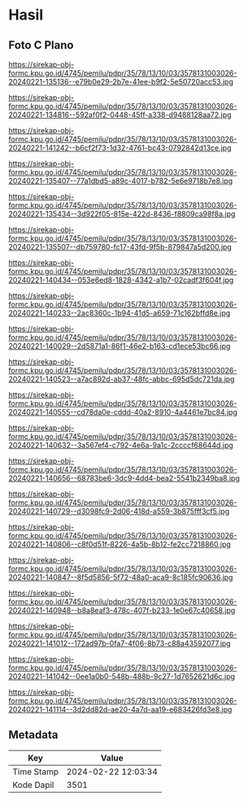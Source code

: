 # Hasil

## Foto C Plano

https://sirekap-obj-formc.kpu.go.id/4745/pemilu/pdpr/35/78/13/10/03/3578131003026-20240221-135136--e79b0e29-2b7e-41ee-b9f2-5e50720acc53.jpg

https://sirekap-obj-formc.kpu.go.id/4745/pemilu/pdpr/35/78/13/10/03/3578131003026-20240221-134816--592af0f2-0448-45ff-a338-d9488128aa72.jpg

https://sirekap-obj-formc.kpu.go.id/4745/pemilu/pdpr/35/78/13/10/03/3578131003026-20240221-141242--b6cf2f73-1d32-4761-bc43-0792842d13ce.jpg

https://sirekap-obj-formc.kpu.go.id/4745/pemilu/pdpr/35/78/13/10/03/3578131003026-20240221-135407--77a1dbd5-a89c-4017-b782-5e6e9718b7e8.jpg

https://sirekap-obj-formc.kpu.go.id/4745/pemilu/pdpr/35/78/13/10/03/3578131003026-20240221-135434--3d922f05-815e-422d-8436-f8809ca98f8a.jpg

https://sirekap-obj-formc.kpu.go.id/4745/pemilu/pdpr/35/78/13/10/03/3578131003026-20240221-135507--db759780-fc17-43fd-9f5b-879847a5d200.jpg

https://sirekap-obj-formc.kpu.go.id/4745/pemilu/pdpr/35/78/13/10/03/3578131003026-20240221-140434--053e6ed8-1828-4342-a1b7-02cadf3f604f.jpg

https://sirekap-obj-formc.kpu.go.id/4745/pemilu/pdpr/35/78/13/10/03/3578131003026-20240221-140233--2ac8360c-1b94-41d5-a659-71c162bffd8e.jpg

https://sirekap-obj-formc.kpu.go.id/4745/pemilu/pdpr/35/78/13/10/03/3578131003026-20240221-140029--2d5871a1-86f1-46e2-b163-cd1ece53bc66.jpg

https://sirekap-obj-formc.kpu.go.id/4745/pemilu/pdpr/35/78/13/10/03/3578131003026-20240221-140523--a7ac892d-ab37-48fc-abbc-695d5dc721da.jpg

https://sirekap-obj-formc.kpu.go.id/4745/pemilu/pdpr/35/78/13/10/03/3578131003026-20240221-140555--cd78da0e-cddd-40a2-8910-4a4461e7bc84.jpg

https://sirekap-obj-formc.kpu.go.id/4745/pemilu/pdpr/35/78/13/10/03/3578131003026-20240221-140632--3a567ef4-c792-4e6a-9a1c-2ccccf68644d.jpg

https://sirekap-obj-formc.kpu.go.id/4745/pemilu/pdpr/35/78/13/10/03/3578131003026-20240221-140656--68783be6-3dc9-4dd4-bea2-5541b2349ba8.jpg

https://sirekap-obj-formc.kpu.go.id/4745/pemilu/pdpr/35/78/13/10/03/3578131003026-20240221-140729--d3098fc9-2d06-418d-a559-3b875fff3cf5.jpg

https://sirekap-obj-formc.kpu.go.id/4745/pemilu/pdpr/35/78/13/10/03/3578131003026-20240221-140806--c8f0d51f-8226-4a5b-8b12-fe2cc7218860.jpg

https://sirekap-obj-formc.kpu.go.id/4745/pemilu/pdpr/35/78/13/10/03/3578131003026-20240221-140847--8f5d5856-5f72-48a0-aca9-8c185fc90636.jpg

https://sirekap-obj-formc.kpu.go.id/4745/pemilu/pdpr/35/78/13/10/03/3578131003026-20240221-140948--b8a8eaf3-478c-407f-b233-1e0e67c40658.jpg

https://sirekap-obj-formc.kpu.go.id/4745/pemilu/pdpr/35/78/13/10/03/3578131003026-20240221-141012--172ad97b-0fa7-4f06-8b73-c88a43592077.jpg

https://sirekap-obj-formc.kpu.go.id/4745/pemilu/pdpr/35/78/13/10/03/3578131003026-20240221-141042--0ee1a0b0-548b-488b-9c27-1d7652621d6c.jpg

https://sirekap-obj-formc.kpu.go.id/4745/pemilu/pdpr/35/78/13/10/03/3578131003026-20240221-141114--3d2dd82d-ae20-4a7d-aa19-e683426fd3e8.jpg


## Metadata

| Key        | Value               |
| ---------- | ------------------- |
| Time Stamp | 2024-02-22 12:03:34 |
| Kode Dapil | 3501                |




